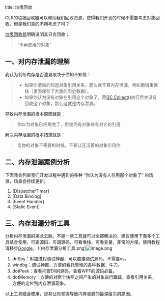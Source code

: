 title: 垃圾回收



CLR的垃圾回收器可以帮助我们回收资源，使得我们开发的时候不需要考虑对象回收，但是我们真的不用考虑了吗？

[垃圾回收器](https://msdn.microsoft.com/zh-cn/library/ee787088(v=vs.100).aspx)明确说明其只会回收：
>“不再使用的对象”



## 一、对内存泄漏的理解

我认为判断内存是否泄漏取决于你知不知情：
>+ 如果你清晰的知道对象引用关系，那么就不算内存泄漏，例如撤销重做栈（里面保存了大量的历史数据）。
> + 如果你认为没有对象在引用这个对象了，而[GC.Collect()](https://msdn.microsoft.com/zh-cn/library/xe0c2357(v=vs.110).aspx)执行后并没有回收这个对象，那么这就是内存泄漏。

导致内存泄漏的根本原因就是：
>你以为对象已经用完了，但是仍有对象持有对它的引用

解决内存泄漏的根本措施就是：
>当你的对象不需要的时候，不要让还活着的对象引用你



## 二、内存泄漏案例分析

下面我会列举我们开发过程中遇到的多种 “你认为没有人引用那个对象了” 的场景，场景会持续更新。
1. [DispatcherTimer]
2. [Data Binding]
3. [Event Handler]
4. [Static Event]


## 三、内存泄漏分析工具

分析内存泄漏的来龙去脉，不是一款工具就可以全部解决的，建议使用下面多个工具结合使用，可查源码，可调源码，可看堆栈，可看变量，非常的方便。使用教程请移步[Google](www.google.com)。
![内存泄漏分析工具.png]![image.png](http://upload-images.jianshu.io/upload_images/6978453-0c3aba92f5722e52.png?imageMogr2/auto-orient/strip%7CimageView2/2/w/1240)



1. dnSpy：附加进程调试神器，可以直接调试源码，不需要vs。
2. windbg：调试神器，方便的看托管堆的各种数据，牛刀。
3. dotPeek：查看托管Dll的源码，查看WPF的源码必备。
4. dotMemory：方便的对两个快照之间产生的对象进行跟踪，查看引用关系，方便的定位到内存泄漏现象。

以上工具结合使用，足矣让你掌握导致内存泄漏的最深层次的原因。